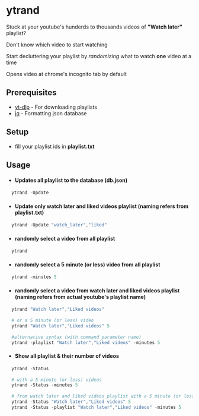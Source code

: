 # ytrand

Stuck at your youtube's hunderds to thousands videos of **"Watch later"** playlist?

Don't know which video to start watching

Start decluttering your playlist by *randomizing* what to watch **one** video at a time

Opens video at chrome's incognito tab by default

## Prerequisites
* [yt-dlp](https://github.com/yt-dlp) - For downloading playlists
* [jq](https://github.com/jqlang/jq) - Formatting json database

## Setup
* fill your playlist ids in **playlist.txt**

## Usage

* #### Updates all playlist to the database (db.json)
```powershell
  ytrand -Update
```

* #### Update only watch later and liked videos playlist (naming refers from playlist.txt)
```powershell
  ytrand -Update "watch_later","liked"
```

* #### randomly select a video from all playlist
```powershell
  ytrand
```
  
  * #### randomly select a 5 minute (or less) video from all playlist
```powershell
  ytrand -minutes 5
```

* #### randomly select a video from watch later and liked videos playlist (naming refers from actual youtube's playlist name)
```powershell
  ytrand "Watch later","Liked videos"
  
  # or a 5 minute (or less) video
  ytrand "Watch later","Liked videos" 5
  
  #alternative syntax (with command parameter name)
  ytrand -playlist "Watch later","Liked videos" -minutes 5
```

* #### Show all playlist & their number of videos
```powershell
  ytrand -Status
  
  # with a 5 minute (or less) videos
  ytrand -Status -minutes 5
  
  # from watch later and liked videos playlist with a 5 minute (or less) videos
  ytrand -Status "Watch later","Liked videos" 5
  ytrand -Status -playlist "Watch later","Liked videos" -minutes 5
```
